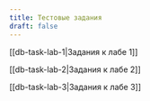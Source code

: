 ```yaml
---
title: Тестовые задания
draft: false
---
```


[[db-task-lab-1|Задания к лабе 1]]

[[db-task-lab-2|Задания к лабе 2]]

[[db-task-lab-3|Задания к лабе 3]]
